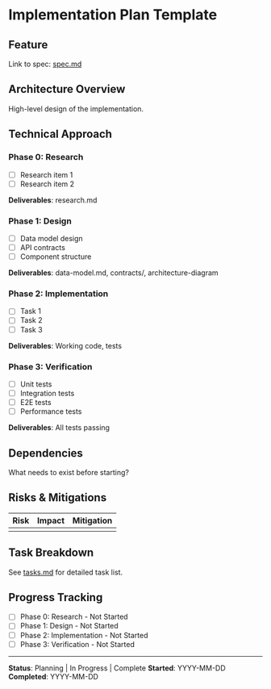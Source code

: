 # Implementation Plan Template

## Feature
Link to spec: [spec.md](./spec.md)

## Architecture Overview
High-level design of the implementation.

## Technical Approach

### Phase 0: Research
- [ ] Research item 1
- [ ] Research item 2

**Deliverables**: research.md

### Phase 1: Design
- [ ] Data model design
- [ ] API contracts
- [ ] Component structure

**Deliverables**: data-model.md, contracts/, architecture-diagram

### Phase 2: Implementation
- [ ] Task 1
- [ ] Task 2
- [ ] Task 3

**Deliverables**: Working code, tests

### Phase 3: Verification
- [ ] Unit tests
- [ ] Integration tests
- [ ] E2E tests
- [ ] Performance tests

**Deliverables**: All tests passing

## Dependencies
What needs to exist before starting?

## Risks & Mitigations
| Risk | Impact | Mitigation |
|------|--------|------------|
|      |        |            |

## Task Breakdown
See [tasks.md](./tasks.md) for detailed task list.

## Progress Tracking
- [ ] Phase 0: Research - Not Started
- [ ] Phase 1: Design - Not Started
- [ ] Phase 2: Implementation - Not Started
- [ ] Phase 3: Verification - Not Started

---
**Status**: Planning | In Progress | Complete
**Started**: YYYY-MM-DD
**Completed**: YYYY-MM-DD
